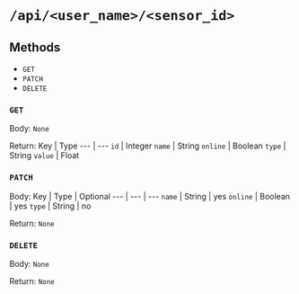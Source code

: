# `/api/<user_name>/<sensor_id>`

## Methods
- `GET`
- `PATCH`
- `DELETE`

### `GET`
Body: `None`

Return:
Key | Type
--- | ---
`id` | Integer
`name` | String
`online` | Boolean
`type` | String
`value` | Float

### `PATCH`
Body:
Key | Type | Optional
--- | --- | ---
`name` | String | yes
`online` | Boolean | yes
`type` | String | no

Return: `None`

### `DELETE`
Body: `None`

Return: `None`
